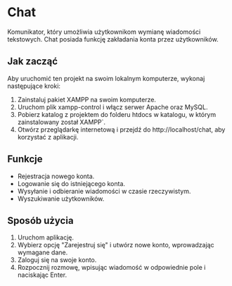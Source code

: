 # Chat

Komunikator, który umożliwia użytkownikom wymianę wiadomości tekstowych. Chat posiada funkcję zakładania konta przez użytkowników.

## Jak zacząć

Aby uruchomić ten projekt na swoim lokalnym komputerze, wykonaj następujące kroki:

1. Zainstaluj pakiet XAMPP na swoim komputerze.
2. Uruchom plik xampp-control i włącz serwer Apache oraz MySQL.
3. Pobierz katalog z projektem do folderu htdocs w katalogu, w którym zainstalowany został XAMPP`.
4. Otwórz przeglądarkę internetową i przejdź do http://localhost/chat, aby korzystać z aplikacji.

## Funkcje

- Rejestracja nowego konta.
- Logowanie się do istniejącego konta.
- Wysyłanie i odbieranie wiadomości w czasie rzeczywistym.
- Wyszukiwanie użytkowników.

## Sposób użycia

1. Uruchom aplikację.
2. Wybierz opcję "Zarejestruj się" i utwórz nowe konto, wprowadzając wymagane dane.
3. Zaloguj się na swoje konto.
4. Rozpocznij rozmowę, wpisując wiadomość w odpowiednie pole i naciskając Enter.
